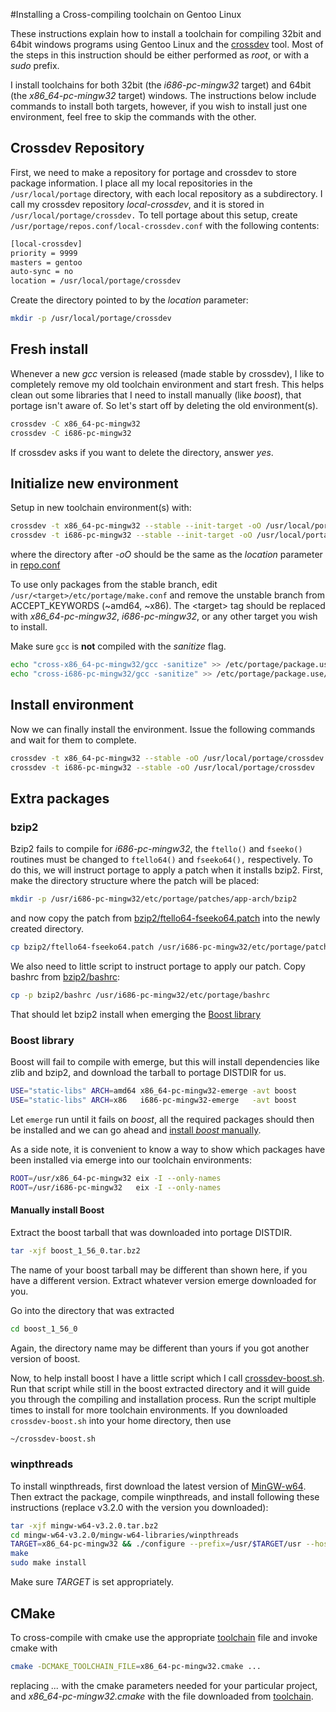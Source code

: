 #Installing a Cross-compiling toolchain on Gentoo Linux

These instructions explain how to install a toolchain for compiling 32bit
and 64bit windows programs using Gentoo Linux and the
[crossdev](https://packages.gentoo.org/package/sys-devel/crossdev) tool.
Most of the steps in this instruction should be either performed as _root_,
or with a _sudo_ prefix.

I install toolchains for both 32bit (the *i686-pc-mingw32* target) and 64bit
(the *x86_64-pc-mingw32* target) windows. The instructions below include
commands to install both targets, however, if you wish to install just one
environment, feel free to skip the commands with the other.


## Crossdev Repository

First, we need to make a repository for portage and crossdev to store
package information. I place all my local repositories in the
`/usr/local/portage` directory, with each local repository as a
subdirectory. I call my crossdev repository *local-crossdev*, and it is
stored in `/usr/local/portage/crossdev.` To tell portage about this setup,
create `/usr/portage/repos.conf/local-crossdev.conf` with the following
contents:

```bash
[local-crossdev]
priority = 9999
masters = gentoo
auto-sync = no
location = /usr/local/portage/crossdev
```

Create the directory pointed to by the *location* parameter:

```bash
mkdir -p /usr/local/portage/crossdev
```

## Fresh install

Whenever a new _gcc_ version is released (made stable by crossdev), I like
to completely remove my old toolchain environment and start fresh. This
helps clean out some libraries that I need to install manually (like
_boost_), that portage isn't aware of. So let's start off by deleting the
old environment(s).

```bash
crossdev -C x86_64-pc-mingw32
crossdev -C i686-pc-mingw32
```

If crossdev asks if you want to delete the directory, answer _yes_.

## Initialize new environment

Setup in new toolchain environment(s) with:

```bash
crossdev -t x86_64-pc-mingw32 --stable --init-target -oO /usr/local/portage/crossdev
crossdev -t i686-pc-mingw32 --stable --init-target -oO /usr/local/portage/crossdev
```

where the directory after *-oO* should be the same as the *location*
parameter in [repo.conf](#crossdev-repository)

To use only packages from the stable branch, edit
`/usr/<target>/etc/portage/make.conf` and remove the unstable branch from
ACCEPT_KEYWORDS (~amd64, ~x86). The \<target\> tag should be replaced with
*x86_64-pc-mingw32*, *i686-pc-mingw32*, or any other target you wish to
install.

Make sure `gcc` is **not** compiled with the *sanitize* flag.

```bash
echo "cross-x86_64-pc-mingw32/gcc -sanitize" >> /etc/portage/package.use/crossdev
echo "cross-i686-pc-mingw32/gcc -sanitize" >> /etc/portage/package.use/crossdev
```

## Install environment

Now we can finally install the environment. Issue the following commands and
wait for them to complete.

```bash
crossdev -t x86_64-pc-mingw32 --stable -oO /usr/local/portage/crossdev
crossdev -t i686-pc-mingw32 --stable -oO /usr/local/portage/crossdev
```

## Extra packages

### bzip2

Bzip2 fails to compile for _i686-pc-mingw32_, the `ftello()` and `fseeko()`
routines must be changed to `ftello64()` and `fseeko64(),` respectively. To
do this, we will instruct portage to apply a patch when it installs bzip2.
First, make the directory structure where the patch will be placed:

```bash
mkdir -p /usr/i686-pc-mingw32/etc/portage/patches/app-arch/bzip2
```

and now copy the patch from
[bzip2/ftello64-fseeko64.patch](bzip2/ftello64-fseeko64.patch) into the
newly created directory.

```bash
cp bzip2/ftello64-fseeko64.patch /usr/i686-pc-mingw32/etc/portage/patches/app-arch/bzip2/
```

We also need to little script to instruct portage to apply our patch. Copy
bashrc from [bzip2/bashrc](bzip2/bashrc):

```bash
cp -p bzip2/bashrc /usr/i686-pc-mingw32/etc/portage/bashrc
```

That should let bzip2 install when emerging the [Boost library](#boost-library)

### Boost library

Boost will fail to compile with emerge, but this will
install dependencies like zlib and bzip2, and download the tarball to
portage DISTDIR for us.

```bash
USE="static-libs" ARCH=amd64 x86_64-pc-mingw32-emerge -avt boost
USE="static-libs" ARCH=x86   i686-pc-mingw32-emerge   -avt boost
```

Let `emerge` run until it fails on _boost_, all the required packages should
then be installed and we can go ahead and [install _boost_
manually](#manually-install-boost).

As a side note, it is convenient to know a way to show which packages have
been installed via emerge into our toolchain environments:

```bash
ROOT=/usr/x86_64-pc-mingw32 eix -I --only-names
ROOT=/usr/i686-pc-mingw32   eix -I --only-names
```
#### Manually install Boost
Extract the boost tarball that was downloaded into portage DISTDIR.
```bash
tar -xjf boost_1_56_0.tar.bz2
```
The name of your boost tarball may be different than shown here, if you have
a different version. Extract whatever version emerge downloaded for you.

Go into the directory that was extracted
```bash
cd boost_1_56_0
```
Again, the directory name may be different than yours if you got another
version of boost.

Now, to help install boost I have a little script which I call
[crossdev-boost.sh](crossdev-boost.sh). Run that script while still in the
boost extracted directory and it will guide you through the compiling and
installation process. Run the script multiple times to install for more
toolchain environments. If you downloaded `crossdev-boost.sh` into your home
directory, then use
```bash
~/crossdev-boost.sh
```

### winpthreads

To install winpthreads, first download the latest version of
[MinGW-w64](http://sourceforge.net/projects/mingw-w64/files/mingw-w64/mingw-w64-release).
Then extract the package, compile winpthreads, and install following these
instructions (replace v3.2.0 with the version you downloaded):

```bash
tar -xjf mingw-w64-v3.2.0.tar.bz2
cd mingw-w64-v3.2.0/mingw-w64-libraries/winpthreads
TARGET=x86_64-pc-mingw32 && ./configure --prefix=/usr/$TARGET/usr --host=$TARGET --target=$TARGET --enable-static --disable-shared
make
sudo make install
```

Make sure *TARGET* is set appropriately.

## CMake

To cross-compile with cmake use the appropriate [toolchain](cmake/) file and
invoke cmake with

```bash
cmake -DCMAKE_TOOLCHAIN_FILE=x86_64-pc-mingw32.cmake ...
```

replacing *...* with the cmake parameters needed for your particular project,
and *x86_64-pc-mingw32.cmake* with the file downloaded from
[toolchain](cmake/).

